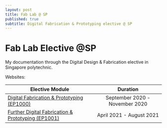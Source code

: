 ```yaml
---
layout: post
title: Fab Lab @ SP
published: true
subtitle: Digital Fabrication & Prototyping elective @ SP
---
```


# Fab Lab  Elective @SP

My documentation through the Digital Design & Fabrication elective in Singapore polytechnic.

Websites:

| Elective Module                                              |            Duration            |
| ------------------------------------------------------------ | :----------------------------: |
| [Digital Fabrication & Prototyping (EP1000)](https://plsspeccify.github.io/EP1000/) | September 2020 - November 2020 |
| [Further Digital Fabrication & Prototyping (EP1001)](https://plsspeccify.github.io/EP1001/) |    April 2021 - August 2021    |


